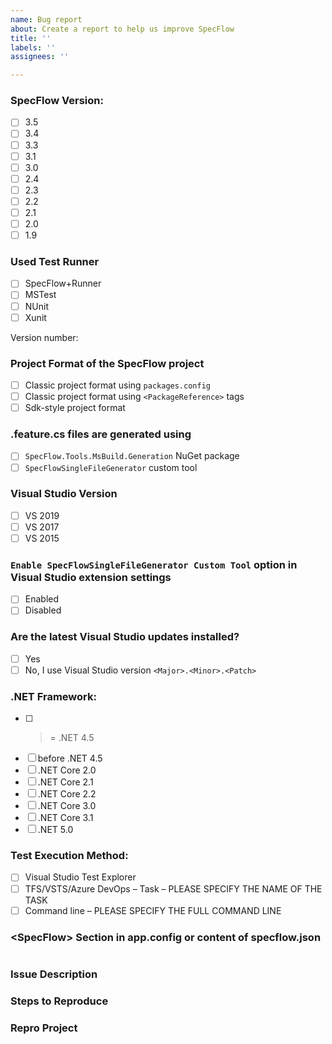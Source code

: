 ```yaml
---
name: Bug report
about: Create a report to help us improve SpecFlow
title: ''
labels: ''
assignees: ''

---
```

<!-- Filling out this data is not optional. If you don't fill it out, we will close the issue immediatly! ->


<!-- PLEASE GIVE YOUR ISSUE A SENSIBLE NAME. This makes it easier to identify issues at a glance -->


<!-- PLEASE CHECK THE OPTIONS THAT APPLY TO YOU BY ADDING AN 'x' TO THE CORRESPONDING CHECKBOX ('[ ]') -->
### SpecFlow Version:
- [ ] 3.5
- [ ] 3.4
- [ ] 3.3
- [ ] 3.1
- [ ] 3.0
- [ ] 2.4
- [ ] 2.3
- [ ]    2.2
- [ ]    2.1
- [ ]    2.0
- [ ]    1.9
 
### Used Test Runner 
- [ ] SpecFlow+Runner
- [ ]    MSTest 
- [ ]    NUnit
- [ ]    Xunit

<!-- PLEASE INCLUDE THE VERSION NUMBER OF YOUR TEST RUNNER -->
Version number:

### Project Format of the SpecFlow project
- [ ] Classic project format using `packages.config`
- [ ] Classic project format using `<PackageReference>` tags
- [ ] Sdk-style project format

### .feature.cs files are generated using
- [ ] `SpecFlow.Tools.MsBuild.Generation` NuGet package
- [ ] `SpecFlowSingleFileGenerator` custom tool

### Visual Studio Version
- [ ] VS 2019
- [ ]    VS 2017
- [ ]    VS 2015

### `Enable SpecFlowSingleFileGenerator Custom Tool` option in Visual Studio extension settings
- [ ] Enabled
- [ ] Disabled

### Are the latest Visual Studio updates installed?
- [ ]    Yes
- [ ]    No, I use Visual Studio version `<Major>.<Minor>.<Patch>` <!-- e.g. 16.1.0 -->
 
### .NET Framework:
- [ ]	>= .NET 4.5
- [ ]	before .NET 4.5
- [ ] .NET Core 2.0
- [ ] .NET Core 2.1
- [ ] .NET Core 2.2
- [ ] .NET Core 3.0
- [ ] .NET Core 3.1
- [ ] .NET 5.0

### Test Execution Method:
- [ ]    Visual Studio Test Explorer
- [ ]    TFS/VSTS/Azure DevOps – Task – PLEASE SPECIFY THE NAME OF THE TASK
- [ ]    Command line – PLEASE SPECIFY THE FULL COMMAND LINE
 
### &lt;SpecFlow> Section in app.config or content of specflow.json
<!-- PLEASE COPY THE ENTIRE <SpecFlow> SECTION IN YOUR .config FILE or THE ENTRIE specflow.json AND PASTE IT BETWEEN THE TWO CODE MARKERS (```) BELOW -->
```

```

### Issue Description
<!-- PLEASE PROVIDE AS MUCH INFORMATION AS POSSIBLE ON THE ISSUE -->

### Steps to Reproduce
<!-- PLEASE DESCRIBE THE STEPS REQUIRED TO REPRODUCE THIS ISSUE, IF POSSIBLE -->

### Repro Project
<!-- PLEASE INCLUDE A LINK TO A PROJECT THAT DEMONSTRATES THE ISSUE YOU ARE REPORTING, IF POSSIBLE 
For information on how to include a useful repro, refer to https://stackoverflow.com/help/mcve
-->

